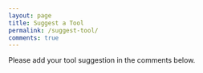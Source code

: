 ```yaml
---
layout: page
title: Suggest a Tool
permalink: /suggest-tool/
comments: true
---
```


Please add your tool suggestion in the comments below.
